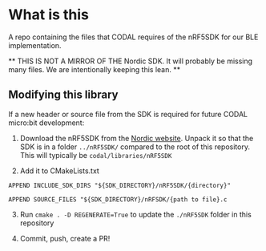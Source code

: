 # What is this

A repo containing the files that CODAL requires of the nRF5SDK for our BLE implementation.

** THIS IS NOT A MIRROR OF THE Nordic SDK. It will probably be missing many files. We are intentionally keeping this lean. **

## Modifying this library

If a new header or source file from the SDK is required for future CODAL micro:bit development:

1. Download the nRF5SDK from the [Nordic website](https://www.nordicsemi.com/Software-and-tools/Software/nRF5-SDK/Download#infotabs). Unpack it so that the SDK is in a folder `../nRF5SDK/` compared to the root of this repository. This will typically be `codal/libraries/nRF5SDK`

2. Add it to CMakeLists.txt

`APPEND INCLUDE_SDK_DIRS "${SDK_DIRECTORY}/nRF5SDK/{directory}"`

`APPEND SOURCE_FILES "${SDK_DIRECTORY}/nRFSDK/{path to file}.c`

3. Run `cmake . -D REGENERATE=True` to update the `./nRF5SDK` folder in this repository

4. Commit, push, create a PR!
